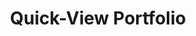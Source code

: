 ---
title: "Quick-View Portfolio"
type: "quick-view-portfolio"
gallery:
  - src: "/images/belvedere-grand-logo-mockup.jpg"
    lightbox: "/images/belvedere-grand-logo-mockup.jpg"
    alt: "Logo design for the Belvedere Grand in Curtis, MI."
  - src: "/images/tidus-x-wormhole-thumbnail.jpg"
    lightbox: "/images/tidus-x-wormhole-final-reduced-size.mp4"
    alt: "Tidus Wallet x Wormhole Motion Graphic"
    video: true
  - src: "/images/portfolio/alaeris/alaeris-portfolio-01.jpg"
    lightbox: "/images/portfolio/alaeris/alaeris-portfolio-01.jpg"
    alt: "Alaeris primary logo on green background"
  - src: "/images/portfolio/tidus_games/tidus-games-thumbnail.jpg"
    lightbox: "/images/portfolio/tidusGames-portfolio-reducedSize.mp4"
    alt: "Tidus Games Promotional Video"
    video: true
  - src: "/images/tidus-website-thumbnail.jpg"
    lightbox: "/images/portfolio/tidus-website-portfolio-04.jpg"
    alt: "Full Tidus Wallet landing page."
    video: false
  - src: "/images/portfolio/alaeris/alaeris-03.jpg"
    lightbox: "/images/portfolio/alaeris/alaeris-03.jpg"
    alt: "Alaeris logo with clearspace"
  - src: "/images/portfolio/universitea/mockup.jpg"
    lightbox: "/images/portfolio/universitea/mockup.jpg"
    alt: "Universi'tea Logo Mockup"
  - src: "/images/portfolio/tea-hoodie/tea-hoodie-01.jpg"
    lightbox: "/images/portfolio/tea-hoodie/tea-hoodie-01.jpg"
    alt: "tea Hoodie 01"
  - src: "/images/portfolio/tea-hoodie/tea-lisbon-poster.jpg"
    lightbox: "/images/portfolio/tea-hoodie/tea-lisbon-poster.jpg"
    alt: "Poster or conference in Lisbon"
  - src: "/images/portfolio/tea-hoodie/tea-website.jpg"
    lightbox: "/images/portfolio/tea-hoodie/tea-website.jpg"
    alt: "Landing page for tea website"
  - src: "/images/portfolio/tea-hoodie/comic.jpg"
    lightbox: "/images/portfolio/tea-hoodie/comic.jpg"
    alt: "Layouts for comic book covers"
  - src: "/images/portfolio/tea-hoodie/comic-cover-print.jpg"
    lightbox: "/images/portfolio/tea-hoodie/comic-cover-print.jpg"
    alt: "Acrylic print of comic book cover"
  - src: "/images/portfolio/tidus_games/tidus-games-social-thumbnail.jpg"
    lightbox: "/images/portfolio/tidus_games/tidus-games-instagram-carousel.jpg"
    alt: "Tidus Games Instagram Carousel"
    video: false
  - src: "/images/portfolio/tidus_games/intract-x-tidus.jpg"
    lightbox: "/images/portfolio/tidus_games/intract-x-tidus.jpg"
    alt: "Tidus Games Instagram/X Graphic"
    video: false
  - src: "/images/portfolio/pkgx/pkgx-portfolio-02.jpg"
    lightbox: "/images/portfolio/pkgx/pkgx-portfolio-02.jpg"
    alt: "Clear space for PKGX logo"
  - src: "/images/portfolio/pkgx/pkgx-portfolio-03.jpg"
    lightbox: "/images/portfolio/pkgx/pkgx-portfolio-03.jpg"
    alt: "Vertical orientations for PKGX logo"
  - src: "/images/portfolio/motion graphics/tidus-swaps-thumbnail.jpg"
    lightbox: "/images/portfolio/motion graphics/tidus-swaps-portfolio.mp4"
    alt: "Tidus Swaps Video"
    video: true
  - src: "/images/portfolio/icons-badges/ant_icons_portfolio.jpg"
    lightbox: "/images/portfolio/icons-badges/ant_icons_portfolio.jpg"
    alt: ""
    video: false
  - src: "/images/portfolio/canopy/canopy-ig-02.jpg"
    lightbox: "/images/portfolio/canopy/canopy-ig-02.jpg"
    alt: "Canopy 02"
  - src: "/images/portfolio/gui/gui-post-01.jpg"
    lightbox: "/images/portfolio/gui/gui-post-01.jpg"
    alt: "PKGX OSSAPP - All packages screen"
  - src: "/images/portfolio/print-design/xmas-party-flyer.jpg"
    lightbox: "/images/portfolio/print-design/xmas-party-flyer.jpg"
    alt: "Print design flyer for an investor's Christmas party."
  - src: "/images/portfolio/print-design/halloween-flyer.jpg"
    lightbox: "/images/portfolio/print-design/halloween-flyer.jpg"
    alt: "Print design flyer for a Halloween party flyer."
  - src: "/images/portfolio/print-design/tidus-standup-banner.jpg"
    lightbox: "/images/portfolio/print-design/tidus-standup-banner.jpg"
    alt: "Standup banner for Tidus Wallet."
  - src: "/images/portfolio/alaeris/alaeris-technical-illustration.jpg"
    lightbox: "/images/portfolio/alaeris/alaeris-technical-illustration.jpg"
    alt: "Alaeris technical illustration"
  - src: "/images/portfolio/alaeris/alaeris-bitcoin-illustration.jpg"
    lightbox: "/images/portfolio/alaeris/alaeris-bitcoin-illustration.jpg"
    alt: "Alaeris vs. Bitcoin illustration"
  - src: "/images/portfolio/alaeris/alaeris-mokup.jpg"
    lightbox: "/images/portfolio/alaeris/alaeris-mokup.jpg"
    alt: "Alaeris Seed Mockup"
  - src: "/images/portfolio/gui/gui-post-02.jpg"
    lightbox: "/images/portfolio/gui/gui-post-02.jpg"
    alt: "Variant states for OSSAPP package cards"
  - src: "/images/portfolio/print-design/hemp-postcard.jpg"
    lightbox: "/images/portfolio/print-design/hemp-postcard.jpg"
    alt: "Giveaway postcard for a hemp processing company."
  - src: "/images/portfolio/print-design/tidus-wallet-sticker.jpg"
    lightbox: "/images/portfolio/print-design/tidus-wallet-sticker.jpg"
    alt: "Sticker design for Tidus Wallet."
  - src: "/images/tidus-hoodie-instagram.jpg"
    lightbox: "/images/tidus-hoodie-instagram.jpg"
    alt: "Promotional hoodie design for Tidus Wallet."
  - src: "/images/portfolio/icons-badges/isecretshop-thumbnail.jpg"
    lightbox: "/images/portfolio/icons-badges/isecret-shop-badges.mp4"
    alt: ""
    video: true
  - src: "/images/portfolio/canopy/canopy-ig-03.jpg"
    lightbox: "/images/portfolio/canopy/canopy-ig-03.jpg"
    alt: "Canopy 03"
  - src: "/images/hygiene-product-illustration.jpg"
    lightbox: "/images/hygiene-product-illustration.jpg"
    alt: "Vector illustrations for a hygiene product eCommerce brand."
  - src: "/images/encouraging-cryptids-mockup.jpg"
    lightbox: "/images/encouraging-cryptids-mockup.jpg"
    alt: "Mockup of some products for a side-hustle I started with my girlfriend."
  - src: "/images/pizzanaut.jpg"
    lightbox: "/images/pizzanaut.jpg"
    alt: "A whimsical illustration of an astronaut in their underwear, holding a pizza and beer."
  - src: "/images/portfolio/tidus-website-portfolio-02.jpg"
    lightbox: "/images/portfolio/tidus-website-portfolio-02.jpg"
    alt: "Vector illustrations for Tidus Wallet websites."
    video: false
  - src: "/images/portfolio/icons-badges/robot_icons_portfolio.jpg"
    lightbox: "/images/portfolio/icons-badges/robot_icons_portfolio.jpg"
    alt: "Robot achievement badges."
    video: false
  - src: "/images/coffee-packaging.jpg"
    lightbox: "/images/coffee-packaging.jpg"
    alt: "Coffee Packaging"
    video: false
  - src: "/images/coffee-packaging-02.jpg"
    lightbox: "/images/coffee-packaging-02.jpg"
    alt: "Coffee Packaging vector illustrations"
    video: false
  - src: "/images/hoodie-lifestyle-mockup-web-cropped.jpg"
    lightbox: "/images/hoodie-lifestyle-mockup-web-cropped.jpgg"
    alt: "Tom Smith Design Hoodie Mockup"
    video: false
---